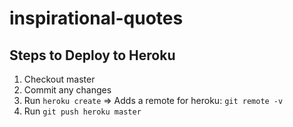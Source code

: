 # inspirational-quotes



## Steps to Deploy to Heroku
1. Checkout master
2. Commit any changes
3. Run `heroku create` => Adds a remote for heroku: `git remote -v`
4. Run `git push heroku master`